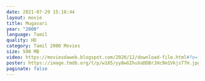 ```yaml
---
date: 2021-07-29 15:18:44
layout: movie
title: Mugavari
year: "2000"
language: Tamil
quality: HD
category: Tamil 2000 Movies
size: 500 MB
video: https://moviesdaweb.blogspot.com/2020/12/download-file.html#?o=fbfcfa68e4494a26940f9e8b5271f4b02b7edc2df9418586b7c7e7269d1658b9937865ecce8698f4ead03e5044e4075024843464079ba95520d06a82b6181b3413866d4fab68f5ad0d3bd79a9abac12c46ce8b3ddc24429d51618cc4724e0ad84eb992e17d0e847ebb1aad70876b3fe18a29e71539e0090807f825ce7ebc2625538789a409a813cf8fedccdc67baa7badd9378a0875a86783c795031f325a0629bc6113100bcaf78
poster: https://image.tmdb.org/t/p/w185/yy8wGIhuVaDDBrJHc9m1VkjsT7H.jpg
paginate: false
---
```

